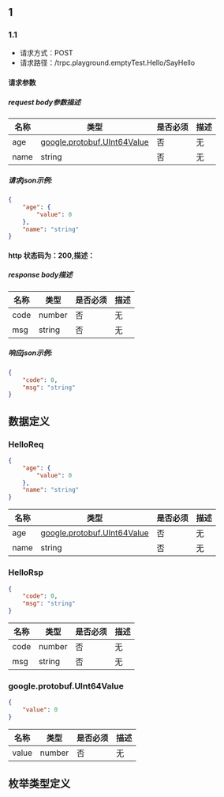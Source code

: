 
<h1 id=""> </h1>







## 1 

 
### 1.1  

* 请求方式：POST
* 请求路径：/trpc.playground.emptyTest.Hello/SayHello


#### 请求参数
 





##### request body参数描述
|  名称   | 类型  |是否必须| 描述  |
|  ----  | ----  | ---- | ---- |
|  age  |    [google.protobuf.UInt64Value](#schema_google.protobuf.UInt64Value)    |  否  |   无   |
|  name  |    string     |  否  |   无   |
##### 请求json示例: 
```json
{
    "age": {
        "value": 0
    },
    "name": "string"
}
```


 




#### http 状态码为：200,描述：
##### response body描述
|  名称   | 类型  |是否必须| 描述  |
|  ----  | ----  | ---- | ---- |
|  code  |     number      |  否  |   无    |
|  msg  |     string      |  否  |   无    |
##### 响应json示例:

```json
{
    "code": 0,
    "msg": "string"
}
```






## 数据定义


<h3 id='schema_HelloReq'>HelloReq</h3>

```json
{
    "age": {
        "value": 0
    },
    "name": "string"
}
```
|  名称   | 类型  |是否必须| 描述  |
|  ----  | ----  | ---- | ---- |
|  age  |     [google.protobuf.UInt64Value](#schema_google.protobuf.UInt64Value)   |  否  |   无    |
|  name  |     string    |  否  |   无    |



<h3 id='schema_HelloRsp'>HelloRsp</h3>

```json
{
    "code": 0,
    "msg": "string"
}
```
|  名称   | 类型  |是否必须| 描述  |
|  ----  | ----  | ---- | ---- |
|  code  |     number    |  否  |   无    |
|  msg  |     string    |  否  |   无    |



<h3 id='schema_google.protobuf.UInt64Value'>google.protobuf.UInt64Value</h3>

```json
{
    "value": 0
}
```
|  名称   | 类型  |是否必须| 描述  |
|  ----  | ----  | ---- | ---- |
|  value  |     number    |  否  |   无    |



## 枚举类型定义

